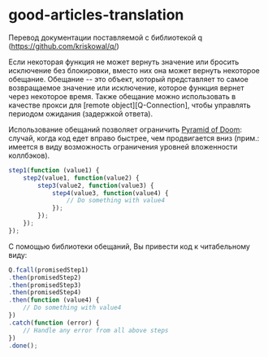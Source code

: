 # good-articles-translation
Перевод документации поставляемой с библиотекой q (https://github.com/kriskowal/q/)

Если некоторая функция не может вернуть значение или бросить исключение без блокировки, 
вместо них она может вернуть некоторое обещание. Обещание -- это объект, который представляет то 
самое возвращаемое значение или исключение, которое функция вернет через некоторое время. Также 
обещание можно использовать в качестве прокси для [remote object][Q-Connection], чтобы управлять
периодом ожидания (задержкой ответа).

Использование обещаний позволяет ограничить [Pyramid of
Doom][POD]: случай, когда код едет вправо быстрее, чем продвигается вниз (прим.: имеется в виду возможность
ограничения уровней вложенности коллбэков).

[POD]: http://calculist.org/blog/2011/12/14/why-coroutines-wont-work-on-the-web/

```javascript
step1(function (value1) {
    step2(value1, function(value2) {
        step3(value2, function(value3) {
            step4(value3, function(value4) {
                // Do something with value4
            });
        });
    });
});
```

С помощью библиотеки обещаний, Вы привести код к читабельному виду:

```javascript
Q.fcall(promisedStep1)
.then(promisedStep2)
.then(promisedStep3)
.then(promisedStep4)
.then(function (value4) {
    // Do something with value4
})
.catch(function (error) {
    // Handle any error from all above steps
})
.done();
```

